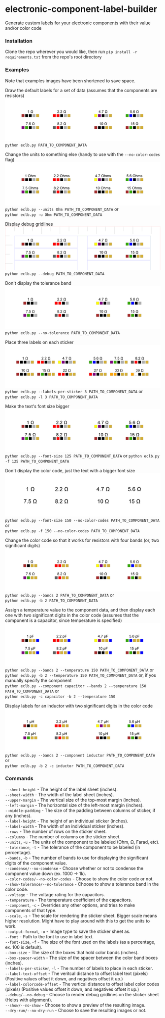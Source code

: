 # electronic-component-label-builder
Generate custom labels for your electronic components with their value and/or color code

### Installation
Clone the repo wherever you would like, then run `pip install -r requirements.txt` from the repo's root directory

### Examples
Note that examples images have been shortened to save space.

Draw the default labels for a set of data (assumes that the components are resistors)
![resistor example](https://github.com/naschorr/electronic-component-label-builder/blob/master/resources/resistor_example.png?raw=true)
`python eclb.py PATH_TO_COMPONENT_DATA`

Change the units to something else (handy to use with the `--no-color-codes` flag)
![different units example](https://github.com/naschorr/electronic-component-label-builder/blob/master/resources/units_example.png?raw=true)
`python eclb.py --units Ohm PATH_TO_COMPONENT_DATA` or  
`python eclb.py -u Ohm PATH_TO_COMPONENT_DATA`

Display debug gridlines
![debug example](https://github.com/naschorr/electronic-component-label-builder/blob/master/resources/debug_example.png?raw=true)
`python eclb.py --debug PATH_TO_COMPONENT_DATA`

Don't display the tolerance band
![no tolerance example](https://github.com/naschorr/electronic-component-label-builder/blob/master/resources/no_tolerance_example.png?raw=true)
`python eclb.py --no-tolerance PATH_TO_COMPONENT_DATA`

Place three labels on each sticker
![many labels example](https://github.com/naschorr/electronic-component-label-builder/blob/master/resources/many_labels_example.png?raw=true)
`python eclb.py --labels-per-sticker 3 PATH_TO_COMPONENT_DATA` or  
`python eclb.py -l 3 PATH_TO_COMPONENT_DATA`

Make the text's font size bigger
![big font example](https://github.com/naschorr/electronic-component-label-builder/blob/master/resources/big_font_example.png?raw=true)
`python eclb.py --font-size 125 PATH_TO_COMPONENT_DATA` or
`python eclb.py -f 125 PATH_TO_COMPONENT_DATA`

Don't display the color code, just the text with a bigger font size
![big font with no color code example](https://github.com/naschorr/electronic-component-label-builder/blob/master/resources/big_font_no_colors_example.png?raw=true)
`python eclb.py --font-size 150 --no-color-codes PATH_TO_COMPONENT_DATA` or  
`python eclb.py -f 150 --no-color-codes PATH_TO_COMPONENT_DATA`

Change the color code so that it works for resistors with four bands (or, two significant digits)
![bands example](https://github.com/naschorr/electronic-component-label-builder/blob/master/resources/bands_example.png?raw=true)
`python eclb.py --bands 2 PATH_TO_COMPONENT_DATA` or  
`python eclb.py -b 2 PATH_TO_COMPONENT_DATA`

Assign a temperature value to the component data, and then display each one with two significant digits in the color code (assumes that the component is a capacitor, since temperature is specified)
![capacitor temperature example](https://github.com/naschorr/electronic-component-label-builder/blob/master/resources/capacitor_temperature_example.png?raw=true)
`python eclb.py --bands 2 --temperature 150 PATH_TO_COMPONENT_DATA` or  
`python eclb.py -b 2 --temperature 150 PATH_TO_COMPONENT_DATA` or, if you manually specify the component  
`python eclb.py --component capacitor --bands 2 --temperature 150 PATH_TO_COMPONENT_DATA` or  
`python eclb.py -c capacitor -b 2 --temperature 150`

Display labels for an inductor with two significant digits in the color code
![inductor example](https://github.com/naschorr/electronic-component-label-builder/blob/master/resources/inductor_example.png?raw=true)
`python eclb.py --bands 2 --component inductor PATH_TO_COMPONENT_DATA` or  
`python eclb.py -b 2 -c inductor PATH_TO_COMPONENT_DATA`

### Commands
`--sheet-height` - The height of the label sheet (inches).  
`--sheet-width` - The width of the label sheet (inches).  
`--upper-margin` - The vertical size of the top-most margin (inches).  
`--left-margin` - The horizontal size of the left-most margin (inches).  
`--middle-padding` - The size of the padding between columns of sticker, if any (inches).  
`--label-height` - The height of an individual sticker (inches).  
`--label-width` - The width of an individual sticker (inches).  
`--rows` - The number of rows on the sticker sheet.  
`--columns` - The number of columns on the sticker sheet.  
`--units`, `-u` - The units of the component to be labeled (Ohm, Ω, Farad, etc).  
`--tolerance`, `-t` - The tolerance of the component to be labeled (in percentage).  
`--bands`, `-b` - The number of bands to use for displaying the significant digits of the component value.  
`--condense/--no-condense` - Choose whether or not to condense the component value down (ex. 1000 -> 1k).  
`--color-codes/--no-color-codes` - Choose to show the color code or not.  
`--show-tolerance/--no-tolerance` - Choose to show a tolerance band in the color code.  
`--voltage` - The voltage rating for the capacitors.  
`--temperature` - The temperature coefficient of the capacitors.  
`--component`, `-c` - Overrides any other options, and tries to make components of that type.  
`--scale`, `-s` - The scale for rendering the sticker sheet. Bigger scale means higher resolution. Might have to play around with this to get the units to work.  
`--output-format`, `-o` - Image type to save the sticker sheet as.  
`--font` - Path to the font to use in label text.  
`--font-size`, `-f` - The size of the font used on the labels (as a percentage, ex. 100 is default).  
`--box-size` - The size of the boxes that hold color bands (inches).  
`--box-spacer-width` - The size of the spacer between the color band boxes (inches).  
`--labels-per-sticker`, `-l` - The number of labels to place in each sticker.  
`--label-text-offset` - The veritcal distance to offset label text (pixels) (Positive values offset it down, and negatives offset it up.)  
`--label-colorcode-offset` - The vertical distance to offset label color codes (pixels) (Positive values offset it down, and negatives offset it up.)  
`--debug/--no-debug` - Choose to render debug gridlines on the sticker sheet (Helps with alignment).  
`--show/--no-show` - Choose to show a preview of the resulting image.  
`--dry-run/--no-dry-run` - Choose to save the resulting images or not.  
